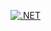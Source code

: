 [![.NET](https://github.com/jonohas-mct/backend-dev-project/actions/workflows/main.yml/badge.svg)](https://github.com/jonohas-mct/backend-dev-project/actions/workflows/main.yml)
